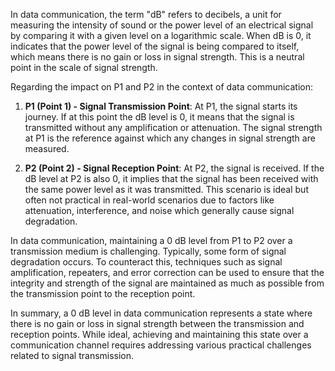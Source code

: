 In data communication, the term "dB" refers to decibels, a unit for measuring the intensity of sound or the power level of an electrical signal by comparing it with a given level on a logarithmic scale. When dB is 0, it indicates that the power level of the signal is being compared to itself, which means there is no gain or loss in signal strength. This is a neutral point in the scale of signal strength.

Regarding the impact on P1 and P2 in the context of data communication:

1. **P1 (Point 1) - Signal Transmission Point**: At P1, the signal starts its journey. If at this point the dB level is 0, it means that the signal is transmitted without any amplification or attenuation. The signal strength at P1 is the reference against which any changes in signal strength are measured. 

2. **P2 (Point 2) - Signal Reception Point**: At P2, the signal is received. If the dB level at P2 is also 0, it implies that the signal has been received with the same power level as it was transmitted. This scenario is ideal but often not practical in real-world scenarios due to factors like attenuation, interference, and noise which generally cause signal degradation.

In data communication, maintaining a 0 dB level from P1 to P2 over a transmission medium is challenging. Typically, some form of signal degradation occurs. To counteract this, techniques such as signal amplification, repeaters, and error correction can be used to ensure that the integrity and strength of the signal are maintained as much as possible from the transmission point to the reception point.

In summary, a 0 dB level in data communication represents a state where there is no gain or loss in signal strength between the transmission and reception points. While ideal, achieving and maintaining this state over a communication channel requires addressing various practical challenges related to signal transmission.
